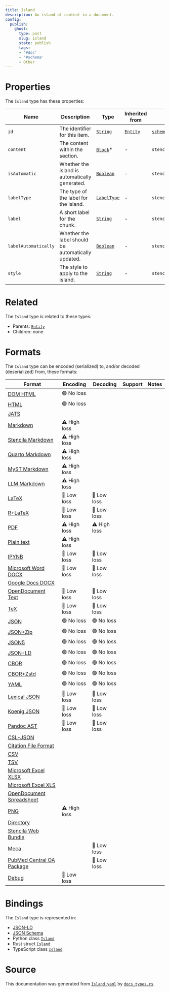```yaml
---
title: Island
description: An island of content in a document.
config:
  publish:
    ghost:
      type: post
      slug: island
      state: publish
      tags:
      - '#doc'
      - '#schema'
      - Other
---
```


# Properties

The `Island` type has these properties:

| Name                 | Description                                        | Type                                                                      | Inherited from                                                     | `JSON-LD @id`                        | Aliases                                      |
| -------------------- | -------------------------------------------------- | ------------------------------------------------------------------------- | ------------------------------------------------------------------ | ------------------------------------ | -------------------------------------------- |
| `id`                 | The identifier for this item.                      | [`String`](https://stencila.ghost.io/docs/reference/schema/string)        | [`Entity`](https://stencila.ghost.io/docs/reference/schema/entity) | [`schema:id`](https://schema.org/id) | -                                            |
| `content`            | The content within the section.                    | [`Block`](https://stencila.ghost.io/docs/reference/schema/block)*         | -                                                                  | `stencila:content`                   | -                                            |
| `isAutomatic`        | Whether the island is automatically generated.     | [`Boolean`](https://stencila.ghost.io/docs/reference/schema/boolean)      | -                                                                  | `stencila:isAutomatic`               | `is-automatic`, `is_automatic`               |
| `labelType`          | The type of the label for the island.              | [`LabelType`](https://stencila.ghost.io/docs/reference/schema/label-type) | -                                                                  | `stencila:labelType`                 | `label-type`, `label_type`                   |
| `label`              | A short label for the chunk.                       | [`String`](https://stencila.ghost.io/docs/reference/schema/string)        | -                                                                  | `stencila:label`                     | -                                            |
| `labelAutomatically` | Whether the label should be automatically updated. | [`Boolean`](https://stencila.ghost.io/docs/reference/schema/boolean)      | -                                                                  | `stencila:labelAutomatically`        | `label-automatically`, `label_automatically` |
| `style`              | The style to apply to the island.                  | [`String`](https://stencila.ghost.io/docs/reference/schema/string)        | -                                                                  | `stencila:style`                     | -                                            |

# Related

The `Island` type is related to these types:

- Parents: [`Entity`](https://stencila.ghost.io/docs/reference/schema/entity)
- Children: none

# Formats

The `Island` type can be encoded (serialized) to, and/or decoded (deserialized) from, these formats:

| Format                                                                              | Encoding     | Decoding     | Support | Notes |
| ----------------------------------------------------------------------------------- | ------------ | ------------ | ------- | ----- |
| [DOM HTML](https://stencila.ghost.io/docs/reference/formats/dom.html)               | 🟢 No loss    |              |         |
| [HTML](https://stencila.ghost.io/docs/reference/formats/html)                       | 🟢 No loss    |              |         |
| [JATS](https://stencila.ghost.io/docs/reference/formats/jats)                       |              |              |         |
| [Markdown](https://stencila.ghost.io/docs/reference/formats/md)                     | ⚠️ High loss |              |         |
| [Stencila Markdown](https://stencila.ghost.io/docs/reference/formats/smd)           | ⚠️ High loss |              |         |
| [Quarto Markdown](https://stencila.ghost.io/docs/reference/formats/qmd)             | ⚠️ High loss |              |         |
| [MyST Markdown](https://stencila.ghost.io/docs/reference/formats/myst)              | ⚠️ High loss |              |         |
| [LLM Markdown](https://stencila.ghost.io/docs/reference/formats/llmd)               | ⚠️ High loss |              |         |
| [LaTeX](https://stencila.ghost.io/docs/reference/formats/latex)                     | 🔷 Low loss   | 🔷 Low loss   |         |
| [R+LaTeX](https://stencila.ghost.io/docs/reference/formats/rnw)                     | 🔷 Low loss   | 🔷 Low loss   |         |
| [PDF](https://stencila.ghost.io/docs/reference/formats/pdf)                         | ⚠️ High loss | ⚠️ High loss |         |
| [Plain text](https://stencila.ghost.io/docs/reference/formats/text)                 | ⚠️ High loss |              |         |
| [IPYNB](https://stencila.ghost.io/docs/reference/formats/ipynb)                     | 🔷 Low loss   | 🔷 Low loss   |         |
| [Microsoft Word DOCX](https://stencila.ghost.io/docs/reference/formats/docx)        | 🔷 Low loss   | 🔷 Low loss   |         |
| [Google Docs DOCX](https://stencila.ghost.io/docs/reference/formats/gdocx)          |              |              |         |
| [OpenDocument Text](https://stencila.ghost.io/docs/reference/formats/odt)           | 🔷 Low loss   | 🔷 Low loss   |         |
| [TeX](https://stencila.ghost.io/docs/reference/formats/tex)                         | 🔷 Low loss   | 🔷 Low loss   |         |
| [JSON](https://stencila.ghost.io/docs/reference/formats/json)                       | 🟢 No loss    | 🟢 No loss    |         |
| [JSON+Zip](https://stencila.ghost.io/docs/reference/formats/json.zip)               | 🟢 No loss    | 🟢 No loss    |         |
| [JSON5](https://stencila.ghost.io/docs/reference/formats/json5)                     | 🟢 No loss    | 🟢 No loss    |         |
| [JSON-LD](https://stencila.ghost.io/docs/reference/formats/jsonld)                  | 🟢 No loss    | 🟢 No loss    |         |
| [CBOR](https://stencila.ghost.io/docs/reference/formats/cbor)                       | 🟢 No loss    | 🟢 No loss    |         |
| [CBOR+Zstd](https://stencila.ghost.io/docs/reference/formats/cbor.zstd)             | 🟢 No loss    | 🟢 No loss    |         |
| [YAML](https://stencila.ghost.io/docs/reference/formats/yaml)                       | 🟢 No loss    | 🟢 No loss    |         |
| [Lexical JSON](https://stencila.ghost.io/docs/reference/formats/lexical)            | 🔷 Low loss   | 🔷 Low loss   |         |
| [Koenig JSON](https://stencila.ghost.io/docs/reference/formats/koenig)              | 🔷 Low loss   | 🔷 Low loss   |         |
| [Pandoc AST](https://stencila.ghost.io/docs/reference/formats/pandoc)               | 🔷 Low loss   | 🔷 Low loss   |         |
| [CSL-JSON](https://stencila.ghost.io/docs/reference/formats/csl)                    |              |              |         |
| [Citation File Format](https://stencila.ghost.io/docs/reference/formats/cff)        |              |              |         |
| [CSV](https://stencila.ghost.io/docs/reference/formats/csv)                         |              |              |         |
| [TSV](https://stencila.ghost.io/docs/reference/formats/tsv)                         |              |              |         |
| [Microsoft Excel XLSX](https://stencila.ghost.io/docs/reference/formats/xlsx)       |              |              |         |
| [Microsoft Excel XLS](https://stencila.ghost.io/docs/reference/formats/xls)         |              |              |         |
| [OpenDocument Spreadsheet](https://stencila.ghost.io/docs/reference/formats/ods)    |              |              |         |
| [PNG](https://stencila.ghost.io/docs/reference/formats/png)                         | ⚠️ High loss |              |         |
| [Directory](https://stencila.ghost.io/docs/reference/formats/directory)             |              |              |         |
| [Stencila Web Bundle](https://stencila.ghost.io/docs/reference/formats/swb)         |              |              |         |
| [Meca](https://stencila.ghost.io/docs/reference/formats/meca)                       |              | 🔷 Low loss   |         |
| [PubMed Central OA Package](https://stencila.ghost.io/docs/reference/formats/pmcoa) |              | 🔷 Low loss   |         |
| [Debug](https://stencila.ghost.io/docs/reference/formats/debug)                     | 🔷 Low loss   |              |         |

# Bindings

The `Island` type is represented in:

- [JSON-LD](https://stencila.org/Island.jsonld)
- [JSON Schema](https://stencila.org/Island.schema.json)
- Python class [`Island`](https://github.com/stencila/stencila/blob/main/python/python/stencila/types/island.py)
- Rust struct [`Island`](https://github.com/stencila/stencila/blob/main/rust/schema/src/types/island.rs)
- TypeScript class [`Island`](https://github.com/stencila/stencila/blob/main/ts/src/types/Island.ts)

# Source

This documentation was generated from [`Island.yaml`](https://github.com/stencila/stencila/blob/main/schema/Island.yaml) by [`docs_types.rs`](https://github.com/stencila/stencila/blob/main/rust/schema-gen/src/docs_types.rs).
